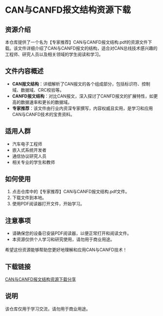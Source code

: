 # CAN与CANFD报文结构资源下载

## 资源介绍

本仓库提供了一个名为【专家推荐】CAN与CANFD报文结构.pdf的资源文件下载。该文件详细介绍了CAN与CANFD报文的结构，适合对CAN总线技术感兴趣的工程师、研究人员以及相关领域的学生阅读和学习。

## 文件内容概述

- **CAN报文结构**：详细解析了CAN报文的各个组成部分，包括标识符、控制域、数据域、CRC校验等。
- **CANFD报文结构**：对比CAN报文，深入探讨了CANFD报文的扩展特性，如更高的数据速率和更长的数据域。
- **专家推荐**：该文件由行业内资深专家撰写，内容权威且实用，是学习和应用CAN与CANFD技术的宝贵资料。

## 适用人群

- 汽车电子工程师
- 嵌入式系统开发者
- 通信协议研究人员
- 相关专业的学生和教师

## 如何使用

1. 点击仓库中的【专家推荐】CAN与CANFD报文结构.pdf文件。
2. 下载文件到本地。
3. 使用PDF阅读器打开文件，开始学习。

## 注意事项

- 请确保您的设备已安装PDF阅读器，以便正常打开和阅读文件。
- 本资源仅供个人学习和研究使用，请勿用于商业用途。

希望这份资源能够帮助您更好地理解和应用CAN与CANFD技术！

## 下载链接
[CAN与CANFD报文结构资源下载分享](https://pan.quark.cn/s/ea35f23ca40a)

## 说明

该仓库仅用于学习交流，请勿用于商业用途。
